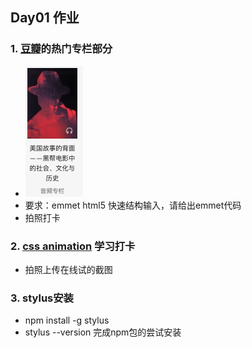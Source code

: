 ##  Day01 作业
### 1. [豆瓣](www.douban.com)的热门专栏部分
- ![豆瓣](./images/column.jpg)
- 要求：emmet html5 快速结构输入，请给出emmet代码
- 拍照打卡
### 2. [css animation](https://www.w3school.com.cn/cssref/pr_animation.asp) 学习打卡   
- 拍照上传在线试的截图
### 3. stylus安装
- npm install -g stylus   
- stylus --version  完成npm包的尝试安装